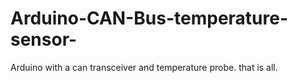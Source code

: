 # Arduino-CAN-Bus-temperature-sensor-
Arduino with a can transceiver and temperature probe. that is all.
